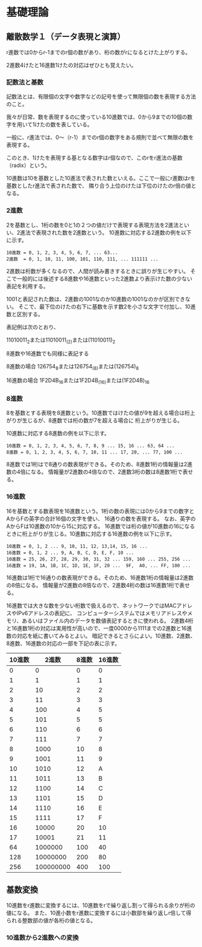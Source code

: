 # 基礎理論

## 離散数学１（データ表現と演算）

r進数では0からr-1までのr個の数があり、桁の数がrになるとけた上がりする。

2進数4けたと16進数1けたの対応はぜひとも覚えたい。

### 記数法と基数

記数法とは、有限個の文字や数字などの記号を使って無限個の数を表現する方法のこと。

我々が日常、数を表現するのに使っている10進数では、0から9までの10個の数字を用いて1けたの数を表している。

一般に、r進法では、0〜（r-1）までのr個の数字をある規則で並べて無限の数を表現する。

このとき、1けたを表現する基となる数字はr個なので、このrをr進法の基数（radix）という。

10進数は10を基数とした10進法で表された数といえる。ここで一般にr進数はrを基数としたr進法で表された数で、
隣り合う上位のけたは下位のけたのr倍の値となる。

### 2進数

2を基数とし、1桁の数を0と1の２つの値だけで表現する表現方法を2進法といい、2進法で表現された数を2進数という。
10進数に対応する2進数の例を以下に示す。

```
10進数 = 0, 1, 2, 3, 4, 5, 6, 7, ... 63...
2進数  = 0, 1, 10, 11, 100, 101, 110, 111, ... 111111 ...
```

2進数は桁数が多くなるので、人間が読み書きするときに誤りが生じやすい。
そこで一般的には後述する8進数や16進数といった2進数より表示けた数の少ない表記を利用する。

1001と表記された数は、2進数の1001なのか10進数の1001なのかが区別できない。
そこで、最下位のけたの右下に基数を示す数2を小さな文字で付加し、10進数と区別する。

表記例は次のとおり、

11010011<sub>2</sub>または11010011<sub>(2)</sub>または(11010011)<sub>2</sub>

8進数や16進数でも同様に表記する

8進数の場合 126754<sub>8</sub>または126754<sub>(8)</sub>または(126754)<sub>8</sub>

16進数の場合 1F2D4B<sub>16</sub>または1F2D4B<sub>(16)</sub>または(1F2D4B)<sub>16</sub>

### 8進数

8を基数とする表現を8進数という。10進数ではけたの値が9を超える場合は桁上がりが生じるが、8進数では桁の数が7を超える場合に
桁上がりが生じる。

10進数に対応する8進数の例を以下に示す。

```
10進数 = 0, 1, 2, 3, 4, 5, 6, 7, 8, 9 ... 15, 16 ... 63, 64 ...
8進数 = 0, 1, 2, 3, 4, 5, 6, 7, 10, 11 ... 17, 20, ... 77, 100 ...
```

8進数では1桁はで8通りの数表現ができる。そのため、8進数1桁の情報量は2進数の4倍になる。
情報量が2進数の4倍なので、2進数3桁の数は8進数1桁で表せる。

### 16進数

16を基数とする数表現を16進数という。1桁の数の表現には0から9までの数字とAからFの英字の合計16個の文字を使い、
16通りの数を表現する。
なお、英字のAからFは10進数の10から15に対応する。
16進数では桁の値が10進数の16になるときに桁上がりが生じる。10進数に対応する16進数の例を以下に示す。

```
10進数 = 0, 1, 2 ... 9, 10, 11, 12, 13,14, 15, 16 ...
16進数 = 0, 1, 2 ... 9, A, B, C, D, E, F, 10 ...
10進数 = 25, 26, 27, 28, 29, 30, 31, 32 ... 159, 160 ... 255, 256 ...
16進数 = 19, 1A, 1B, 1C, 1D, 1E, 1F, 20 ...  9F,  A0, ... FF, 100 ...
```

16進数は1桁で16通りの数表現ができる。そのため、16進数1桁の情報量は2進数の8倍になる。
情報量が2進数の8倍なので、2進数4桁の数は16進数1桁で表せる。

16進数では大きな数を少ない桁数で扱えるので、ネットワークではMACアドレスやIPv6アドレスの表記に、
コンピューターシステムではメモリアドレスやメモリ、あるいはファイル内のデータを数値表記するときに使われる。
2進数4桁と16進数1桁の対応は実用性が高いので、一度0000から1111までの2進数と16進数の対応を紙に書いてみるとよい。
暗記できるとさらによい。10進数、2進数、8進数、16進数の対応の一部を下記の表に示す。

|10進数|2進数|8進数|16進数|
|---|---|---|---|
|0|0|0|0|
|1|1|1|1|
|2|10|2|2|
|3|11|3|3|
|4|100|4|5|
|5|101|5|5|
|6|110|6|6|
|7|111|7|7|
|8|1000|10|8|
|9|1001|11|9|
|10|1010|12|A|
|11|1011|13|B|
|12|1100|14|C|
|13|1101|15|D|
|14|1110|16|E|
|15|1111|17|F|
|16|10000|20|10|
|17|10001|21|11|
|64|1000000|100|40|
|128|10000000|200|80|
|256|100000000|400|100|

## 基数変換

10進数をr進数に変換するには、10進数をrで繰り返し割って得られる余りが桁の値になる。
また、10進小数をr進数に変換するには小数部を繰り返しr倍して得られる整数部の値が各桁の値となる。

### 10進数から2進数への変換

### 
### 
